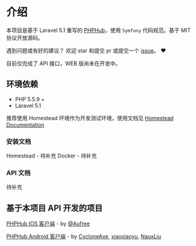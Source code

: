 # 介绍
本项目是基于 Laravel 5.1 重写的 [PHPHub](https://github.com/summerblue/phphub)，使用 `Symfony` 代码规范。基于 MIT 协议开放源码。

遇到问题或有好的建议？ 欢迎 star 和提交 pr 或提交一个 [issue](https://github.com/NauxLiu/phphub-server/issues)。 ❤️ 

目前仅完成了 API 接口，WEB 版尚未在开发中。

## 环境依赖
* PHP 5.5.9 +
* Laravel 5.1

推荐使用 Homestead 环境作为开发测试环境，使用文档见 [Homestead Documentation](http://laravel-china.org/docs/5.0/homestead)

### 安装文档
Homestead - 待补充
Docker - 待补充

### API 文档

待补充

## 基于本项目 API 开发的项目
[PHPHub IOS 客户端](https://github.com/Aufree/phphub-ios) - by [@Aufree](https://github.com/Aufree)

[PHPHub Android 客户端](https://github.com/CycloneAxe/phphub-android) - by [CycloneAxe](https://github.com/CycloneAxe), [xiaoxiaoyu](https://github.com/xiaoxiaoyu), [NauxLiu](https://github.com/NauxLiu)

